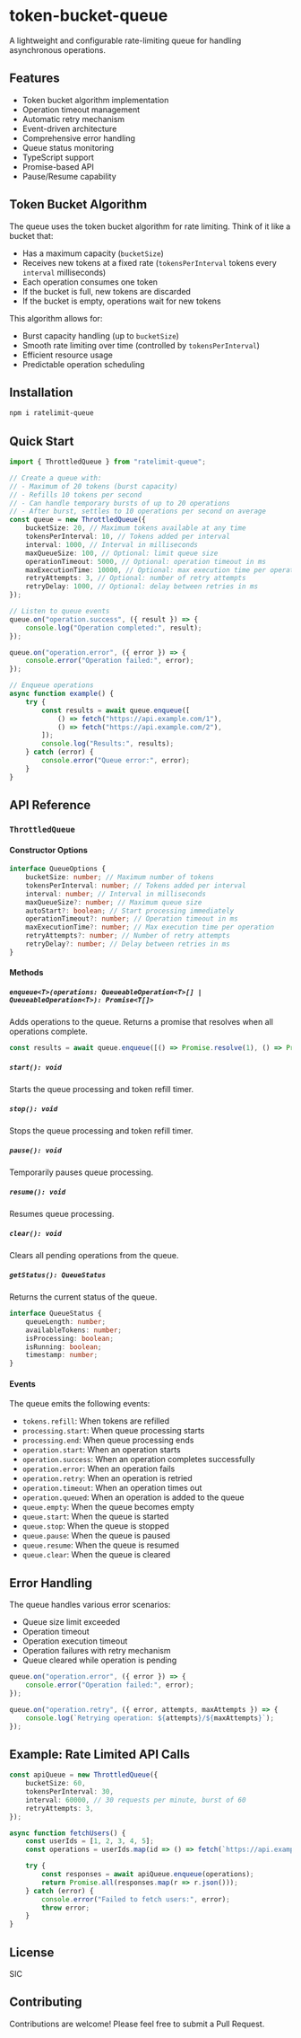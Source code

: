 # token-bucket-queue

A lightweight and configurable rate-limiting queue for handling asynchronous operations.

## Features

-   Token bucket algorithm implementation
-   Operation timeout management
-   Automatic retry mechanism
-   Event-driven architecture
-   Comprehensive error handling
-   Queue status monitoring
-   TypeScript support
-   Promise-based API
-   Pause/Resume capability

## Token Bucket Algorithm

The queue uses the token bucket algorithm for rate limiting. Think of it like a bucket that:

-   Has a maximum capacity (`bucketSize`)
-   Receives new tokens at a fixed rate (`tokensPerInterval` tokens every `interval` milliseconds)
-   Each operation consumes one token
-   If the bucket is full, new tokens are discarded
-   If the bucket is empty, operations wait for new tokens

This algorithm allows for:

-   Burst capacity handling (up to `bucketSize`)
-   Smooth rate limiting over time (controlled by `tokensPerInterval`)
-   Efficient resource usage
-   Predictable operation scheduling

## Installation

```bash
npm i ratelimit-queue
```

## Quick Start

```typescript
import { ThrottledQueue } from "ratelimit-queue";

// Create a queue with:
// - Maximum of 20 tokens (burst capacity)
// - Refills 10 tokens per second
// - Can handle temporary bursts of up to 20 operations
// - After burst, settles to 10 operations per second on average
const queue = new ThrottledQueue({
	bucketSize: 20, // Maximum tokens available at any time
	tokensPerInterval: 10, // Tokens added per interval
	interval: 1000, // Interval in milliseconds
	maxQueueSize: 100, // Optional: limit queue size
	operationTimeout: 5000, // Optional: operation timeout in ms
	maxExecutionTime: 10000, // Optional: max execution time per operation
	retryAttempts: 3, // Optional: number of retry attempts
	retryDelay: 1000, // Optional: delay between retries in ms
});

// Listen to queue events
queue.on("operation.success", ({ result }) => {
	console.log("Operation completed:", result);
});

queue.on("operation.error", ({ error }) => {
	console.error("Operation failed:", error);
});

// Enqueue operations
async function example() {
	try {
		const results = await queue.enqueue([
			() => fetch("https://api.example.com/1"),
			() => fetch("https://api.example.com/2"),
		]);
		console.log("Results:", results);
	} catch (error) {
		console.error("Queue error:", error);
	}
}
```

## API Reference

### `ThrottledQueue`

#### Constructor Options

```typescript
interface QueueOptions {
	bucketSize: number; // Maximum number of tokens
	tokensPerInterval: number; // Tokens added per interval
	interval: number; // Interval in milliseconds
	maxQueueSize?: number; // Maximum queue size
	autoStart?: boolean; // Start processing immediately
	operationTimeout?: number; // Operation timeout in ms
	maxExecutionTime?: number; // Max execution time per operation
	retryAttempts?: number; // Number of retry attempts
	retryDelay?: number; // Delay between retries in ms
}
```

#### Methods

##### `enqueue<T>(operations: QueueableOperation<T>[] | QueueableOperation<T>): Promise<T[]>`

Adds operations to the queue. Returns a promise that resolves when all operations complete.

```typescript
const results = await queue.enqueue([() => Promise.resolve(1), () => Promise.resolve(2)]);
```

##### `start(): void`

Starts the queue processing and token refill timer.

##### `stop(): void`

Stops the queue processing and token refill timer.

##### `pause(): void`

Temporarily pauses queue processing.

##### `resume(): void`

Resumes queue processing.

##### `clear(): void`

Clears all pending operations from the queue.

##### `getStatus(): QueueStatus`

Returns the current status of the queue.

```typescript
interface QueueStatus {
	queueLength: number;
	availableTokens: number;
	isProcessing: boolean;
	isRunning: boolean;
	timestamp: number;
}
```

#### Events

The queue emits the following events:

-   `tokens.refill`: When tokens are refilled
-   `processing.start`: When queue processing starts
-   `processing.end`: When queue processing ends
-   `operation.start`: When an operation starts
-   `operation.success`: When an operation completes successfully
-   `operation.error`: When an operation fails
-   `operation.retry`: When an operation is retried
-   `operation.timeout`: When an operation times out
-   `operation.queued`: When an operation is added to the queue
-   `queue.empty`: When the queue becomes empty
-   `queue.start`: When the queue is started
-   `queue.stop`: When the queue is stopped
-   `queue.pause`: When the queue is paused
-   `queue.resume`: When the queue is resumed
-   `queue.clear`: When the queue is cleared

## Error Handling

The queue handles various error scenarios:

-   Queue size limit exceeded
-   Operation timeout
-   Operation execution timeout
-   Operation failures with retry mechanism
-   Queue cleared while operation is pending

```typescript
queue.on("operation.error", ({ error }) => {
	console.error("Operation failed:", error);
});

queue.on("operation.retry", ({ error, attempts, maxAttempts }) => {
	console.log(`Retrying operation: ${attempts}/${maxAttempts}`);
});
```

## Example: Rate Limited API Calls

```typescript
const apiQueue = new ThrottledQueue({
	bucketSize: 60,
	tokensPerInterval: 30,
	interval: 60000, // 30 requests per minute, burst of 60
	retryAttempts: 3,
});

async function fetchUsers() {
	const userIds = [1, 2, 3, 4, 5];
	const operations = userIds.map(id => () => fetch(`https://api.example.com/users/${id}`));

	try {
		const responses = await apiQueue.enqueue(operations);
		return Promise.all(responses.map(r => r.json()));
	} catch (error) {
		console.error("Failed to fetch users:", error);
		throw error;
	}
}
```

## License

SIC

## Contributing

Contributions are welcome! Please feel free to submit a Pull Request.
